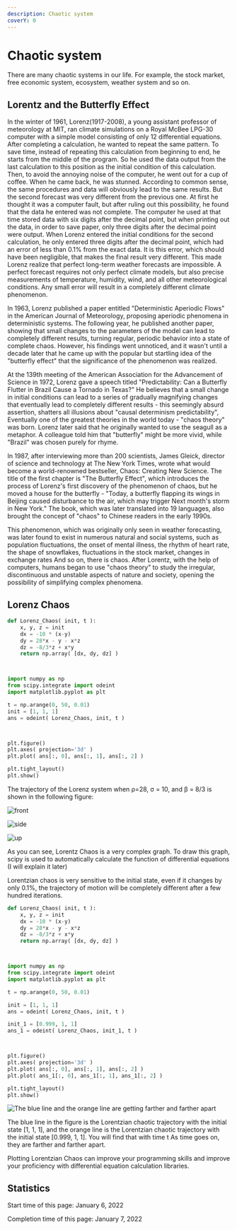 ```yaml
---
description: Chaotic system
coverY: 0
---
```


# Chaotic system

There are many chaotic systems in our life. For example, the stock market, free economic system, ecosystem, weather system and so on.

## Lorentz and the Butterfly Effect

In the winter of 1961, Lorenz(1917-2008), a young assistant professor of meteorology at MIT, ran climate simulations on a Royal McBee LPG-30 computer with a simple model consisting of only 12 differential equations. After completing a calculation, he wanted to repeat the same pattern. To save time, instead of repeating this calculation from beginning to end, he starts from the middle of the program. So he used the data output from the last calculation to this position as the initial condition of this calculation. Then, to avoid the annoying noise of the computer, he went out for a cup of coffee. When he came back, he was stunned. According to common sense, the same procedures and data will obviously lead to the same results. But the second forecast was very different from the previous one. At first he thought it was a computer fault, but after ruling out this possibility, he found that the data he entered was not complete. The computer he used at that time stored data with six digits after the decimal point, but when printing out the data, in order to save paper, only three digits after the decimal point were output. When Lorenz entered the initial conditions for the second calculation, he only entered three digits after the decimal point, which had an error of less than 0.1% from the exact data. It is this error, which should have been negligible, that makes the final result very different. This made Lorenz realize that perfect long-term weather forecasts are impossible. A perfect forecast requires not only perfect climate models, but also precise measurements of temperature, humidity, wind, and all other meteorological conditions. Any small error will result in a completely different climate phenomenon.

In 1963, Lorenz published a paper entitled "Deterministic Aperiodic Flows" in the American Journal of Meteorology, proposing aperiodic phenomena in deterministic systems. The following year, he published another paper, showing that small changes to the parameters of the model can lead to completely different results, turning regular, periodic behavior into a state of complete chaos. However, his findings went unnoticed, and it wasn't until a decade later that he came up with the popular but startling idea of ​​the "butterfly effect" that the significance of the phenomenon was realized.

At the 139th meeting of the American Association for the Advancement of Science in 1972, Lorenz gave a speech titled "Predictability: Can a Butterfly Flutter in Brazil Cause a Tornado in Texas?" He believes that a small change in initial conditions can lead to a series of gradually magnifying changes that eventually lead to completely different results - this seemingly absurd assertion, shatters all illusions about "causal determinism predictability", Eventually one of the greatest theories in the world today - "chaos theory" was born. Lorenz later said that he originally wanted to use the seagull as a metaphor. A colleague told him that "butterfly" might be more vivid, while "Brazil" was chosen purely for rhyme.

In 1987, after interviewing more than 200 scientists, James Gleick, director of science and technology at The New York Times, wrote what would become a world-renowned bestseller, Chaos: Creating New Science. The title of the first chapter is "The Butterfly Effect", which introduces the process of Lorenz's first discovery of the phenomenon of chaos, but he moved a house for the butterfly - "Today, a butterfly flapping its wings in Beijing caused disturbance to the air, which may trigger Next month's storm in New York." The book, which was later translated into 19 languages, also brought the concept of "chaos" to Chinese readers in the early 1990s.

This phenomenon, which was originally only seen in weather forecasting, was later found to exist in numerous natural and social systems, such as population fluctuations, the onset of mental illness, the rhythm of heart rate, the shape of snowflakes, fluctuations in the stock market, changes in exchange rates And so on, there is chaos. After Lorentz, with the help of computers, humans began to use "chaos theory" to study the irregular, discontinuous and unstable aspects of nature and society, opening the possibility of simplifying complex phenomena.

## Lorenz Chaos

```python
def Lorenz_Chaos( init, t ):
    x, y, z = init
    dx = -10 * (x-y)
    dy = 28*x - y - x*z
    dz = -8/3*z + x*y
    return np.array( [dx, dy, dz] )



import numpy as np
from scipy.integrate import odeint
import matplotlib.pyplot as plt

t = np.arange(0, 50, 0.01)
init = [1, 1, 1]
ans = odeint( Lorenz_Chaos, init, t )



plt.figure()
plt.axes( projection='3d' )
plt.plot( ans[:, 0], ans[:, 1], ans[:, 2] )

plt.tight_layout()
plt.show()
```

The trajectory of the Lorenz system when ρ=28, σ = 10, and β = 8/3 is shown in the following figure:

![front](<../.gitbook/assets/image (19) (1).png>)

![side](<../.gitbook/assets/image (5).png>)

![up](<../.gitbook/assets/image (13).png>)

As you can see, Lorentz Chaos is a very complex graph. To draw this graph, scipy is used to automatically calculate the function of differential equations (I will explain it later)

Lorentzian chaos is very sensitive to the initial state, even if it changes by only 0.1%, the trajectory of motion will be completely different after a few hundred iterations.

```python
def Lorenz_Chaos( init, t ):
    x, y, z = init
    dx = -10 * (x-y)
    dy = 28*x - y - x*z
    dz = -8/3*z + x*y
    return np.array( [dx, dy, dz] )



import numpy as np
from scipy.integrate import odeint
import matplotlib.pyplot as plt

t = np.arange(0, 50, 0.01)

init = [1, 1, 1]
ans = odeint( Lorenz_Chaos, init, t )

init_1 = [0.999, 1, 1]
ans_1 = odeint( Lorenz_Chaos, init_1, t )



plt.figure()
plt.axes( projection='3d' )
plt.plot( ans[:, 0], ans[:, 1], ans[:, 2] )
plt.plot( ans_1[:, 0], ans_1[:, 1], ans_1[:, 2] )

plt.tight_layout()
plt.show()
```

![The blue line and the orange line are getting farther and farther apart](<../.gitbook/assets/image (20) (1).png>)

The blue line in the figure is the Lorentzian chaotic trajectory with the initial state \[1, 1, 1], and the orange line is the Lorentzian chaotic trajectory with the initial state \[0.999, 1, 1]. You will find that with time t As time goes on, they are farther and farther apart.



Plotting Lorentzian Chaos can improve your programming skills and improve your proficiency with differential equation calculation libraries.

## Statistics

Start time of this page: January 6, 2022

Completion time of this page: January 7, 2022
